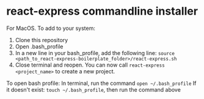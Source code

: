 # react-express commandline installer

For MacOS. To add to your system:

1. Clone this repository
2. Open .bash_profile
3. In a new line in your bash_profile, add the following line: `source <path_to_react-express-boilerplate_folder>/react-express.sh`
4. Close terminal and reopen. You can now call `react-express <project_name>` to create a new project.

To open bash profile:
In terminal, run the command `open ~/.bash_profile`
If it doesn't exist: `touch ~/.bash_profile`, then run the command above